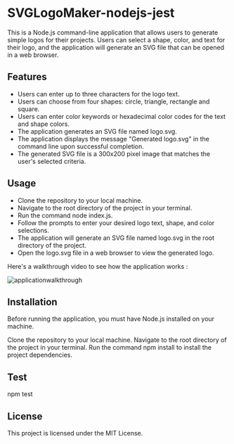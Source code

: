 # SVGLogoMaker-nodejs-jest
 This is a Node.js command-line application that allows users to generate simple logos for their projects. Users can select a shape, color, and text for their logo, and the application will generate an SVG file that can be opened in a web browser.

## Features

* Users can enter up to three characters for the logo text.
* Users can choose from four shapes: circle, triangle, rectangle and square.
* Users can enter color keywords or hexadecimal color codes for the text and shape colors.
* The application generates an SVG file named logo.svg.
* The application displays the message "Generated logo.svg" in the command line upon successful completion.
* The generated SVG file is a 300x200 pixel image that matches the user's selected criteria.

## Usage

* Clone the repository to your local machine.
* Navigate to the root directory of the project in your terminal.
* Run the command node index.js.
* Follow the prompts to enter your desired logo text, shape, and color selections.
* The application will generate an SVG file named logo.svg in the root directory of the project.
* Open the logo.svg file in a web browser to view the generated logo.

Here's a walkthrough video to see how the application works :

![applicationwalkthrough](./examples/appfunction.gif)

## Installation

Before running the application, you must have Node.js installed on your machine.

Clone the repository to your local machine.
Navigate to the root directory of the project in your terminal.
Run the command npm install to install the project dependencies.

## Test

npm test

## License

This project is licensed under the MIT License.